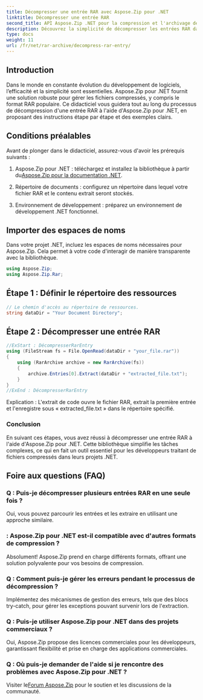 ```yaml
---
title: Décompresser une entrée RAR avec Aspose.Zip pour .NET
linktitle: Décompresser une entrée RAR
second_title: API Aspose.Zip .NET pour la compression et l'archivage de fichiers
description: Découvrez la simplicité de décompresser les entrées RAR dans .NET à l'aide d'Aspose.Zip. Gérez sans effort les fichiers compressés avec cette puissante bibliothèque.
type: docs
weight: 11
url: /fr/net/rar-archive/decompress-rar-entry/
---
```


## Introduction

Dans le monde en constante évolution du développement de logiciels, l’efficacité et la simplicité sont essentielles. Aspose.Zip pour .NET fournit une solution robuste pour gérer les fichiers compressés, y compris le format RAR populaire. Ce didacticiel vous guidera tout au long du processus de décompression d'une entrée RAR à l'aide d'Aspose.Zip pour .NET, en proposant des instructions étape par étape et des exemples clairs.

## Conditions préalables

Avant de plonger dans le didacticiel, assurez-vous d'avoir les prérequis suivants :

1.  Aspose.Zip pour .NET : téléchargez et installez la bibliothèque à partir du[Aspose.Zip pour la documentation .NET](https://reference.aspose.com/zip/net/).

2. Répertoire de documents : configurez un répertoire dans lequel votre fichier RAR et le contenu extrait seront stockés.

3. Environnement de développement : préparez un environnement de développement .NET fonctionnel.

## Importer des espaces de noms

Dans votre projet .NET, incluez les espaces de noms nécessaires pour Aspose.Zip. Cela permet à votre code d'interagir de manière transparente avec la bibliothèque.

```csharp
using Aspose.Zip;
using Aspose.Zip.Rar;
```

## Étape 1 : Définir le répertoire des ressources

```csharp
// Le chemin d'accès au répertoire de ressources.
string dataDir = "Your Document Directory";
```

## Étape 2 : Décompresser une entrée RAR

```csharp
//ExStart : DécompresserRarEntry
using (FileStream fs = File.OpenRead(dataDir + "your_file.rar"))
{
    using (RarArchive archive = new RarArchive(fs))
    {
        archive.Entries[0].Extract(dataDir + "extracted_file.txt");
    }
}
//ExEnd : DécompresserRarEntry
```

Explication : L'extrait de code ouvre le fichier RAR, extrait la première entrée et l'enregistre sous « extracted_file.txt » dans le répertoire spécifié.

### Conclusion

En suivant ces étapes, vous avez réussi à décompresser une entrée RAR à l'aide d'Aspose.Zip pour .NET. Cette bibliothèque simplifie les tâches complexes, ce qui en fait un outil essentiel pour les développeurs traitant de fichiers compressés dans leurs projets .NET.

## Foire aux questions (FAQ)

### Q : Puis-je décompresser plusieurs entrées RAR en une seule fois ?
Oui, vous pouvez parcourir les entrées et les extraire en utilisant une approche similaire.

### : Aspose.Zip pour .NET est-il compatible avec d'autres formats de compression ?
Absolument! Aspose.Zip prend en charge différents formats, offrant une solution polyvalente pour vos besoins de compression.

### Q : Comment puis-je gérer les erreurs pendant le processus de décompression ?
Implémentez des mécanismes de gestion des erreurs, tels que des blocs try-catch, pour gérer les exceptions pouvant survenir lors de l'extraction.

### Q : Puis-je utiliser Aspose.Zip pour .NET dans des projets commerciaux ?
Oui, Aspose.Zip propose des licences commerciales pour les développeurs, garantissant flexibilité et prise en charge des applications commerciales.

### Q : Où puis-je demander de l'aide si je rencontre des problèmes avec Aspose.Zip pour .NET ?
 Visiter le[Forum Aspose.Zip](https://forum.aspose.com/c/zip/37) pour le soutien et les discussions de la communauté.